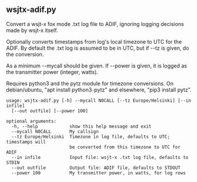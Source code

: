 
wsjtx-adif.py
---------------

Convert a wsjt-x fox mode .txt log file to ADIF, ignoring logging decisions
made by wsjt-x itself.

Optionally converts timestamps from log's local timezone to UTC for the
ADIF. By default the .txt log is assumed to be in UTC, but if --tz is given,
do the conversion.

As a minimum --mycall should be given. If --power is given, it is logged
as the transmitter power (integer, watts).

Requires python3 and the pytz module for timezone conversions.  On
debian/ubuntu, "apt install python3-pytz" and elsewhere, "pip3 install
pytz".


    usage: wsjtx-adif.py [-h] --mycall N0CALL [--tz Europe/Helsinki] [--in infile]
      [--out outfile] [--power 100]

    optional arguments:
      -h, --help            show this help message and exit
      --mycall N0CALL       My callsign
      --tz Europe/Helsinki  Timezone in log file, defaults to UTC; timestamps will
                            be converted from this timezone to UTC for ADIF
      --in infile           Input file: wsjt-x .txt log file, defaults to STDIN
      --out outfile         Output file: ADIF file, defaults to STDOUT
      --power 100           My transmitter power, in watts, for log rows

